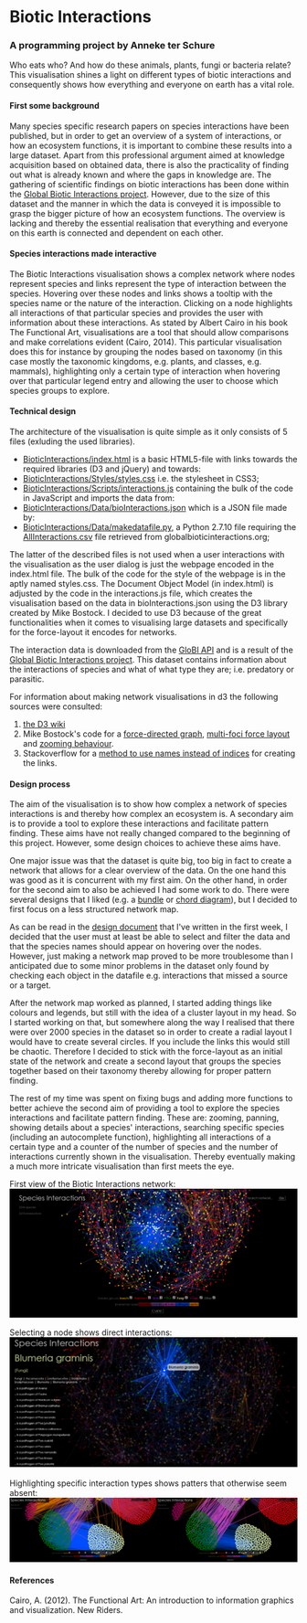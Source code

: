 # Biotic Interactions
### A programming project by Anneke ter Schure

Who eats who? And how do these animals, plants, fungi or bacteria relate? This visualisation shines a light on different types of biotic interactions and consequently shows how everything and everyone on earth has a vital role.

#### First some background
Many species specific research papers on species interactions have been published, but in order to get an overview of a system of interactions, or how an ecosystem functions, it is important to combine these results into a large dataset. Apart from this professional argument aimed at knowledge acquisition based on obtained data, there is also the practicality of finding out what is already known and where the gaps in knowledge are.
The gathering of scientific findings on biotic interactions has been done within the [Global Biotic Interactions project](http://www.globalbioticinteractions.org). However, due to the size of this dataset and the manner in which the data is conveyed it is impossible to grasp the bigger picture of how an ecosystem functions. The overview is lacking and thereby the essential realisation that everything and everyone on this earth is connected and dependent on each other.

#### Species interactions made interactive
The Biotic Interactions visualisation shows a complex network where nodes represent species and links represent the type of interaction between the species. Hovering over these nodes and links shows a tooltip with the species name or the nature of the interaction. Clicking on a node highlights all interactions of that particular species and provides the user with information about these interactions.
As stated by Albert Cairo in his book The Functional Art, visualisations are a tool that should allow comparisons and make correlations evident (Cairo, 2014). This particular visualisation does this for instance by grouping the nodes based on taxonomy (in this case mostly the taxonomic kingdoms, e.g. plants, and classes, e.g. mammals), highlighting only a certain type of interaction when hovering over that particular legend entry and allowing the user to choose which species groups to explore.

#### Technical design
The architecture of the visualisation is quite simple as it only consists of 5 files (exluding the used libraries).
* [BioticInteractions/index.html](index.html) is a basic HTML5-file with links towards the required libraries (D3 and jQuery) and towards:
* [BioticInteractions/Styles/styles.css](BioticInteractions/Styles/styles.css) i.e. the stylesheet in CSS3;
* [BioticInteractions/Scripts/interactions.js](BioticInteractions/Scripts/interactions.js) containing the bulk of the code in JavaScript and imports the data from:
* [BioticInteractions/Data/bioInteractions.json](BioticInteractions/Data/bioInteractions.json) which is a JSON file made by:
* [BioticInteractions/Data/makedatafile.py](BioticInteractions/Data/makedatafile.py), a Python 2.7.10 file requiring the [AllInteractions.csv](BioticInteractions/Data/AllInteractions.csv) file retrieved from globalbioticinteractions.org;

The latter of the described files is not used when a user interactions with the visualisation as the user dialog is just the webpage encoded in the index.html file. The bulk of the code for the style of the webpage is in the aptly named styles.css. The Document Object Model (in index.html) is adjusted by the code in the interactions.js file, which creates the visualisation based on the data in bioInteractions.json using the D3 library created by Mike Bostock. I decided to use D3 because of the great functionalities when it comes to visualising large datasets and specifically for the force-layout it encodes for networks.

The interaction data is downloaded from the [GloBI API](https://github.com/jhpoelen/eol-globi-data/wiki/API#interactions) and is a result of the [Global Biotic Interactions project](http://www.globalbioticinteractions.org). This dataset contains information about the interactions of species and what of what type they are; i.e. predatory or parasitic.

For information about making network visualisations in d3 the following sources were consulted:
1. [the D3 wiki ](https://github.com/mbostock/d3/wiki/Force-Layout)
2. Mike Bostock's code for a [force-directed graph](http://bl.ocks.org/mbostock/4062045), [multi-foci force layout](http://bl.ocks.org/mbostock/1021841) and [zooming behaviour](http://bl.ocks.org/mbostock/6123708).
3. Stackoverflow for a [method to use names instead of indices](http://stackoverflow.com/questions/23986466/d3-force-layout-linking-nodes-by-name-instead-of-index) for creating the links.

#### Design process
The aim of the visualisation is to show how complex a network of species interactions is and thereby how complex an ecosystem is. A secondary aim is to provide a tool to explore these interactions and facilitate pattern finding. These aims have not really changed compared to the beginning of this project. However, some design choices to achieve these aims have.

One major issue was that the dataset is quite big, too big in fact to create a network that allows for a clear overview of the data. On the one hand this was good as it is concurrent with my first aim. On the other hand, in order for the second aim to also be achieved I had some work to do. There were several designs that I liked (e.g. a [bundle](http://mbostock.github.io/d3/talk/20111116/bundle.html) or [chord diagram](http://sdk.gooddata.com/gooddata-js/example/chord-chart-to-analyze-sales/)), but I decided to first focus on a less structured network map.

As can be read in the [design document](DESIGN.md) that I've written in the first week, I decided that the user must at least be able to select and filter the data and that the species names should appear on hovering over the nodes. However, just making a network map proved to be more troublesome than I anticipated due to some minor problems in the dataset only found by checking each object in the datafile e.g. interactions that missed a source or a target.

After the network map worked as planned, I started adding things like colours and legends, but still with the idea of a cluster layout in my head. So I started working on that, but somewhere along the way I realised that there were over 2000 species in the dataset so in order to create a radial layout I would have to create several circles. If you include the links this would still be chaotic. Therefore I decided to stick with the force-layout as an initial state of the network and create a second layout that groups the species together based on their taxonomy thereby allowing for proper pattern finding.

The rest of my time was spent on fixing bugs and adding more functions to better achieve the second aim of providing a tool to explore the species interactions and facilitate pattern finding. These are: zooming, panning, showing details about a species' interactions, searching specific species (including an autocomplete function), highlighting all interactions of a certain type and a counter of the number of species and the number of interactions currently shown in the visualisation. Thereby eventually making a much more intricate visualisation than first meets the eye.

First view of the Biotic Interactions network:
![](doc/finalNetworkOverview.png)

Selecting a node shows direct interactions:
![](doc/detailHighlightWindow.png)

Highlighting specific interaction types shows patters that otherwise seem absent:
![](doc/highlightLinkGroups.png)

#### References
Cairo, A. (2012). The Functional Art: An introduction to information graphics and visualization. New Riders.
